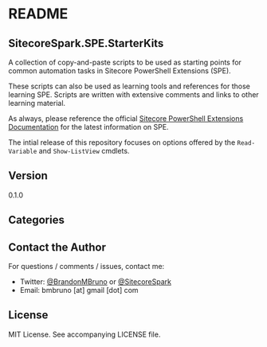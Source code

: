 # README

## SitecoreSpark.SPE.StarterKits

A collection of copy-and-paste scripts to be used as starting points for common automation tasks in Sitecore PowerShell Extensions (SPE).

These scripts can also be used as learning tools and references for those learning SPE. Scripts are written with extensive comments and links to other learning material.

As always, please reference the official [Sitecore PowerShell Extensions Documentation](https://doc.sitecorepowershell.com/) for the latest information on SPE.

The intial release of this repository focuses on options offered by the `Read-Variable` and `Show-ListView` cmdlets.

## Version

0.1.0

## Categories






 
## Contact the Author

For questions / comments / issues, contact me:
* Twitter: [@BrandonMBruno](https://www.twitter.com/BrandonMBruno) or [@SitecoreSpark](https://www.twitter.com/SitecoreSpark)
* Email: bmbruno [at] gmail [dot] com

## License

MIT License. See accompanying LICENSE file.